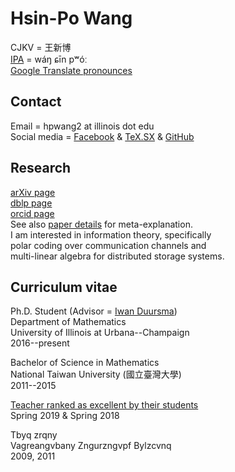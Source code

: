 


# Hsin-Po Wang

CJKV = 王新博  
[IPA](https://en.wikipedia.org/wiki/Help:IPA/Mandarin) = wáŋ ɕīn pʷóː  
[Google Translate pronounces]


## Contact

Email = hpwang2 at illinois dot edu  
Social media =
[Facebook](https://www.facebook.com/Xymbol.1) &
[TeX.SX](https://tex.stackexchange.com/users/51022/symbol-1) &
[GitHub](https://github.com/Symbol1)


## Research

[arXiv page](https://arxiv.org/a/wang_h_8.html)  
[dblp page](https://dblp.org/pers/hd/w/Wang_0001:Hsin=Po)  
[orcid page](https://orcid.org/0000-0003-2574-1510)  
See also [paper details](/paper) for meta-explanation.  
I am interested in information theory, specifically   
polar coding over communication channels and  
multi-linear algebra for distributed storage systems.


## Curriculum vitae

Ph.D. Student
(Advisor = [Iwan Duursma](https://faculty.math.illinois.edu/~duursma/))  
Department of Mathematics  
University of Illinois at Urbana--Champaign  
2016--present
 
Bachelor of Science in Mathematics  
National Taiwan University (國立臺灣大學)  
2011--2015

[Teacher ranked as excellent by their students](go.illinois.edu/lotrae)  
Spring 2019 & Spring 2018  

Tbyq zrqny  
Vagreangvbany Zngurzngvpf Bylzcvnq  
2009, 2011


[Google Translate pronounces]: https://translate.google.com/#view=home&op=translate&sl=auto&tl=zh-TW&text=王新博



